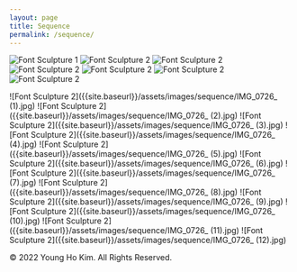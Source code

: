 ```yaml
---
layout: page
title: Sequence
permalink: /sequence/
---
```


![Font Sculpture 1]({{site.baseurl}}/assets/images/sequence/IMG_0292.jpg)
![Font Sculpture 2]({{site.baseurl}}/assets/images/sequence/IMG_0721.jpg)
![Font Sculpture 2]({{site.baseurl}}/assets/images/sequence/IMG_0723.jpg)
![Font Sculpture 2]({{site.baseurl}}/assets/images/sequence/IMG_9010.jpg)
![Font Sculpture 2]({{site.baseurl}}/assets/images/sequence/IMG_9428.jpg)
![Font Sculpture 2]({{site.baseurl}}/assets/images/sequence/IMG_9433.jpg)
![Font Sculpture 2]({{site.baseurl}}/assets/images/sequence/IMG_9436.jpg)

![Font Sculpture 2]({{site.baseurl}}/assets/images/sequence/IMG_0726_ (1).jpg)
![Font Sculpture 2]({{site.baseurl}}/assets/images/sequence/IMG_0726_ (2).jpg)
![Font Sculpture 2]({{site.baseurl}}/assets/images/sequence/IMG_0726_ (3).jpg)
![Font Sculpture 2]({{site.baseurl}}/assets/images/sequence/IMG_0726_ (4).jpg)
![Font Sculpture 2]({{site.baseurl}}/assets/images/sequence/IMG_0726_ (5).jpg)
![Font Sculpture 2]({{site.baseurl}}/assets/images/sequence/IMG_0726_ (6).jpg)
![Font Sculpture 2]({{site.baseurl}}/assets/images/sequence/IMG_0726_ (7).jpg)
![Font Sculpture 2]({{site.baseurl}}/assets/images/sequence/IMG_0726_ (8).jpg)
![Font Sculpture 2]({{site.baseurl}}/assets/images/sequence/IMG_0726_ (9).jpg)
![Font Sculpture 2]({{site.baseurl}}/assets/images/sequence/IMG_0726_ (10).jpg)
![Font Sculpture 2]({{site.baseurl}}/assets/images/sequence/IMG_0726_ (11).jpg)
![Font Sculpture 2]({{site.baseurl}}/assets/images/sequence/IMG_0726_ (12).jpg)

© 2022 Young Ho Kim. All Rights Reserved.
